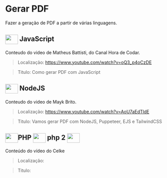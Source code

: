 # Gerar PDF

Fazer a geração de PDF a partir de várias linguagens. 

##  <img  align="center"  width="40" height="30" src="https://cdn.jsdelivr.net/gh/devicons/devicon/icons/javascript/javascript-original.svg" />  JavaScript 
          
          

Conteudo do video de Matheus Battisti, do Canal Hora de Codar.

> Localização: https://www.youtube.com/watch?v=oQ3_p4oCzDE

> Titulo: 
Como gerar PDF com JavaScript


##  <img align="center"  width="40" height="30" src="https://cdn.jsdelivr.net/gh/devicons/devicon/icons/nodejs/nodejs-original.svg" /> NodeJS     

Conteudo do video de Mayk Brito. 

> Localização: https://www.youtube.com/watch?v=AoU7aEdTldE

> Titulo: 
Vamos gerar PDF com NodeJS, Puppeteer, EJS e TailwindCSS


## <img align="center"  width="40" height="30" src="https://cdn.jsdelivr.net/gh/devicons/devicon/icons/nodejs/php-original.svg" />PHP <img align="center"  width="40" height="30"  src="https://cdn.jsdelivr.net/gh/devicons/devicon/icons/php/php-original.svg" /> php 2 <img  align="center"  width="40" height="30"  src="https://cdn.jsdelivr.net/gh/devicons/devicon/icons/php/php-plain.svg" />
          

Conteúdo do vídeo do Celke

> Localização:

> Titulo:



